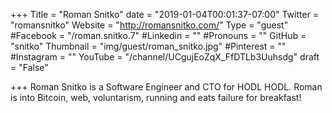 +++
Title = "Roman Snitko"
date = "2019-01-04T00:01:37-07:00"
Twitter = "romansnitko"
Website = "http://romansnitko.com/"
Type = "guest"
#Facebook = "/roman.snitko.7"
#Linkedin = ""
#Pronouns = ""
GitHub = "snitko"
Thumbnail = "img/guest/roman_snitko.jpg"
#Pinterest = ""
#Instagram = ""
YouTube = "/channel/UCgujEoZqX_FfDTLb3Uuhsdg"
draft = "False"

+++
Roman Snitko is a Software Engineer and CTO for HODL HODL. Roman is into Bitcoin, web, voluntarism, running and eats failure for breakfast!
